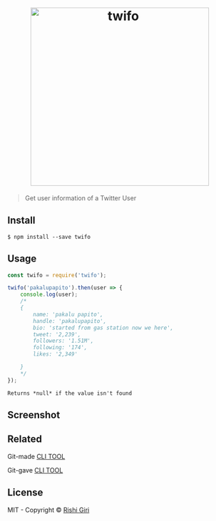 <h1 align="center">
  <a href="https://www.npmjs.com/package/twifo"><img src="http://rishigiri.com/github/twifo.png" alt="twifo" width="400"></a>
  <br>
</h1>


> Get user information of a Twitter User


## Install

```
$ npm install --save twifo
```

## Usage

```js
const twifo = require('twifo');

twifo('pakalupapito').then(user => {
	console.log(user);
	/*
	{
		name: 'pakalu papito',
		handle: 'pakalupapito',
		bio: 'started from gas station now we here',
		tweet: '2,239',
		followers: '1.51M',
		following: '174',
		likes: '2,349'

	}
	*/
});
```

```
Returns *null* if the value isn't found 
```

## Screenshot

<!--
<h1 align="center">
  <img src="http://rishigiri.com/github/instashot.png" alt="Instavim" width=""></a>
</h1>
-->

## Related

Git-made [ CLI TOOL ](https://github.com/CodeDotJS/git-made)

Git-gave [ CLI TOOL ](https://github.com/CodeDotJS/git-gave)

## License

MIT - Copyright &copy; [Rishi Giri](http://rishigiri.com)
